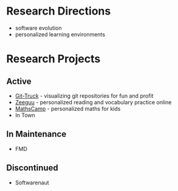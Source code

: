 # Research Directions
- software evolution
- personalized learning environments

# Research Projects

## Active
- [Git-Truck](projects/git-truck.md) - visualizing git repositories for fun and profit
- [Zeeguu](projects/zeeguu.md) - personalized  reading and vocabulary practice online
- [MathsCamp](projects/maths-camp.md) - personalized maths for kids
- In Town

## In Maintenance
- FMD

## Discontinued
- Softwarenaut
